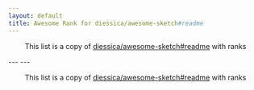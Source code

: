 ```yaml
---
layout: default
title: Awesome Rank for diessica/awesome-sketch#readme
---
```


<p align="center">
	This list is a copy of <a href="https://github.com/diessica/awesome-sketch#readme">diessica/awesome-sketch#readme</a> with ranks
</p>
---
---
<p align="center">
	This list is a copy of <a href="https://github.com/diessica/awesome-sketch#readme">diessica/awesome-sketch#readme</a> with ranks
</p>
